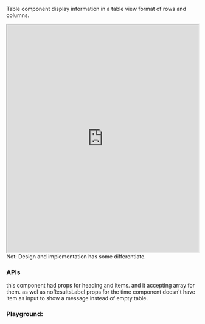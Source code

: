 Table component display information in a table view format of rows and columns. 

<iframe width= "100%" height= "600px" src="https://www.figma.com/embed?embed_host=astra&url=https://www.figma.com/file/2LokuyVBjWW20P4CcDJGra/Top-Coins?node-id=7%3A1144" ></iframe>
Not: Design and implementation has some differentiate. 



### APIs
this component had props for heading and items. and it accepting array for them.
as wel as noResultsLabel props for the time component doesn't have item as input  to show a message instead of empty table.

### Playground:

